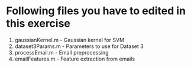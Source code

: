 # Following files you have to edited in this exercise

1. gaussianKernel.m - Gaussian kernel for SVM
2. dataset3Params.m - Parameters to use for Dataset 3
3. processEmail.m - Email preprocessing
4. emailFeatures.m - Feature extraction from emails